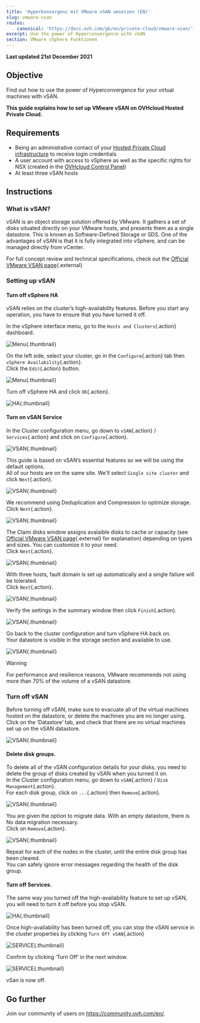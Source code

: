 ```yaml
---
title: 'Hyperkonvergenz mit VMware vSAN umsetzen (EN)'
slug: vmware-vsan
routes:
    canonical: 'https://docs.ovh.com/gb/en/private-cloud/vmware-vsan/'
excerpt: Use the power of Hyperconvergence with vSAN
section: VMware vSphere Funktionen
---
```


**Last updated 21st December 2021**

## Objective

Find out how to use the power of Hyperconvergence for your virtual machines with vSAN.

**This guide explains how to set up VMware vSAN on OVHcloud Hosted Private Cloud.**

## Requirements

- Being an administrative contact of your [Hosted Private Cloud infrastructure](https://www.ovhcloud.com/de/enterprise/products/hosted-private-cloud/) to receive login credentials
- A user account with access to vSphere as well as the specific rights for NSX (created in the [OVHcloud Control Panel](https://www.ovh.com/auth/?action=gotomanager&from=https://www.ovh.de/&ovhSubsidiary=de))
- At least three vSAN hosts

## Instructions

### What is vSAN?

vSAN is an object storage solution offered by VMware. It gathers a set of disks situated directly on your VMware hosts, and presents them as a single datastore. This is known as Software-Defined Storage or SDS. One of the advantages of vSAN is that it is fully integrated into vSphere, and can be managed directly from vCenter.

For full concept review and technical specifications, check out the [Official VMware VSAN page](https://docs.vmware.com/en/VMware-vSphere/6.7/com.vmware.vsphere.vsan-planning.doc/GUID-18F531E9-FF08-49F5-9879-8E46583D4C70.html){.external}

### Setting up vSAN

#### Turn off vSphere HA

vSAN relies on the cluster’s high-availability features. Before you start any operation, you have to ensure that you have turned it off.

In the vSphere interface menu, go to the `Hosts and Clusters`{.action} dashboard.

![Menu](images/en01hosts.png){.thumbnail}

On the left side, select your cluster, go in the `Configure`{.action} tab then `vSphere Availability`{.action}.<br>
Click the `Edit`{.action} button.

![Menu](images/en02cluster.png){.thumbnail}

Turn off vSphere HA and click `OK`{.action}.

![HA](images/en03ha.png){.thumbnail}

#### Turn on vSAN Service

In the Cluster configuration menu, go down to `vSAN`{.action} / `Services`{.action} and click on `Configure`{.action}.

![VSAN](images/en04vsan.png){.thumbnail}

This guide is based on vSAN’s essential features so we will be using the default options.<br>
All of our hosts are on the same site. We'll select `Single site cluster` and click `Next`{.action}.

![VSAN](images/en05vsantype.png){.thumbnail}

We recommend using Deduplication and Compression to optimize storage.<br>
Click `Next`{.action}.

![VSAN](images/en06vsanservices.png){.thumbnail}


The Claim disks window assigns avalaible disks to cache or capacity (see [Official VMware VSAN page](https://docs.vmware.com/en/VMware-vSphere/6.7/com.vmware.vsphere.vsan-planning.doc/GUID-18F531E9-FF08-49F5-9879-8E46583D4C70.html){.external} for explanation) depending on types and sizes. You can customize it to your need.<br>
Click `Next`{.action}.

![VSAN](images/en07vsanclaim.png){.thumbnail}

With three hosts, fault domain is set up automatically and a single failure will be tolerated.<br>
Click `Next`{.action}.

![VSAN](images/en08vsanfault.png){.thumbnail}

Verify the settings in the summary window then click `Finish`{.action}.

![VSAN](images/en09vsanready.png){.thumbnail}

Go back to the cluster configuration and turn vSphere HA back on.<br>
Your datastore is visible in the storage section and available to use.

![VSAN](images/en10vsandata.png){.thumbnail}

> [!warning]
>
> For performance and resilience reasons, VMware recommends not using more than 70% of the volume of a vSAN datastore.
>

### Turn off vSAN

Before turning off vSAN, make sure to evacuate all of the virtual machines hosted on the datastore, or delete the machines you are no longer using.
Click on the ‘Datastore’ tab, and check that there are no virtual machines set up on the vSAN datastore.

![VSAN](images/en11vsanvm.png){.thumbnail}

#### Delete disk groups.

To delete all of the vSAN configuration details for your disks, you need to delete the group of disks created by vSAN when you turned it on.<br>
In the Cluster configuration menu, go down to `vSAN`{.action} / `Disk Management`{.action}.<br>
For each disk group, click on `...`{.action} then `Remove`{.action}.<br>

![VSAN](images/en12vsanremove.png){.thumbnail}

You are given the option to migrate data. With an empty datastore, there is No data migration necessary.<br>
Click on `Remove`{.action}.

![VSAN](images/en13vsanmig.png){.thumbnail}

Repeat for each of the nodes in the cluster, until the entire disk group has been cleared.<br>
You can safely ignore  error messages regarding the health of the disk group.

#### Turn off Services.

The same way you turned off the high-availability feature to set up vSAN, you will need to turn it off before you stop vSAN.

![HA](images/en03ha.png){.thumbnail}

Once high-availability has been turned off, you can stop the vSAN service in the cluster properties by clicking `Turn Off vSAN`{.action}

![SERVICE](images/en14vsanoff.png){.thumbnail}

Confirm by clicking ‘Turn Off’ in the next window.

![SERVICE](images/en15vsanconfirm.png){.thumbnail}

vSan is now off.

## Go further

Join our community of users on <https://community.ovh.com/en/>.

